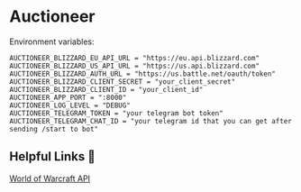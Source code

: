 # Auctioneer

Environment variables:
  ```
AUCTIONEER_BLIZZARD_EU_API_URL = "https://eu.api.blizzard.com"
AUCTIONEER_BLIZZARD_US_API_URL = "https://us.api.blizzard.com"
AUCTIONEER_BLIZZARD_AUTH_URL = "https://us.battle.net/oauth/token"
AUCTIONEER_BLIZZARD_CLIENT_SECRET = "your_client_secret"
AUCTIONEER_BLIZZARD_CLIENT_ID = "your_client_id"
AUCTIONEER_APP_PORT = ":8000"
AUCTIONEER_LOG_LEVEL = "DEBUG"
AUCTIONEER_TELEGRAM_TOKEN = "your telegram bot token"
AUCTIONEER_TELEGRAM_CHAT_ID = "your telegram id that you can get after sending /start to bot"
  ```

## Helpful Links 🤔

[World of Warcraft API](https://develop.battle.net/documentation/world-of-warcraft)
